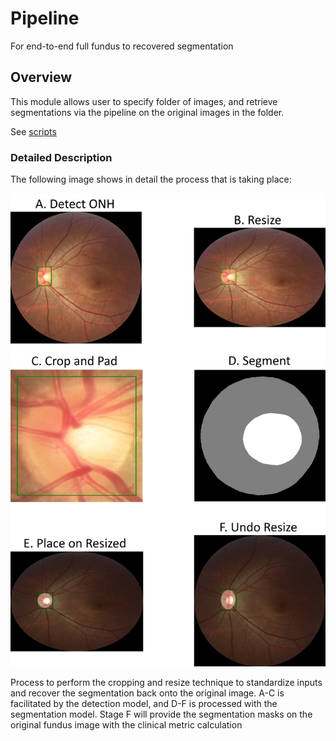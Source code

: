 # Pipeline

For end-to-end full fundus to recovered segmentation

## Overview

This module allows user to specify folder of images, and retrieve segmentations via the pipeline on the original images in the folder.

See [scripts](./scripts/)

### Detailed Description

The following image shows in detail the process that is taking place:

![Pipeline](../docs/img/pipeline_end_to_end_recovered.png)

Process to perform the cropping and resize technique to standardize inputs and recover the segmentation back onto the original image. A-C is facilitated by the detection model, and D-F is processed with the segmentation model. Stage F will provide the segmentation masks on the original fundus image with the clinical metric calculation
